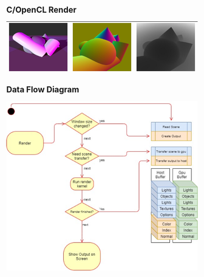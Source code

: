 ## C/OpenCL Render
|![](/res/img/screen1.jpg)|![](/res/img/screen2.jpg)|![](/res/img/screen3.jpg)
|------------------------|------------------------|------------------------|

## Data Flow Diagram
![](/res/img/RT.jpg)
